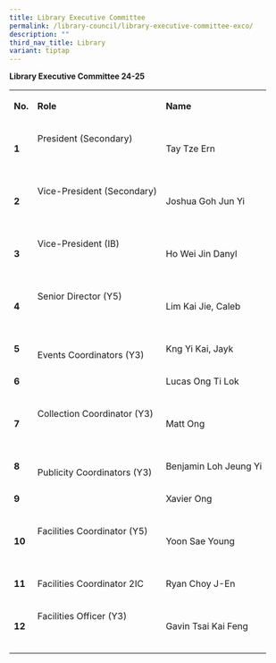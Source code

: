 ```yaml
---
title: Library Executive Committee
permalink: /library-council/library-executive-committee-exco/
description: ""
third_nav_title: Library
variant: tiptap
---
```

<p><strong>Library Executive Committee 24-25</strong>
</p>
<table style="minWidth: 75px">
<colgroup>
<col>
<col>
<col>
</colgroup>
<tbody>
<tr>
<td rowspan="1" colspan="1">
<p><strong>No.</strong>
</p>
</td>
<td rowspan="1" colspan="1">
<p><strong>Role</strong>
</p>
</td>
<td rowspan="1" colspan="1">
<p><strong>Name</strong>
</p>
</td>
</tr>
<tr>
<td rowspan="1" colspan="1">
<p><strong>1</strong>
</p>
</td>
<td rowspan="1" colspan="1">
<p>President (Secondary)</p>
<p>&nbsp;</p>
</td>
<td rowspan="1" colspan="1">
<p>Tay Tze Ern</p>
</td>
</tr>
<tr>
<td rowspan="1" colspan="1">
<p><strong>2</strong>
</p>
</td>
<td rowspan="1" colspan="1">
<p>Vice-President (Secondary)</p>
<p>&nbsp;</p>
</td>
<td rowspan="1" colspan="1">
<p>Joshua Goh Jun Yi</p>
</td>
</tr>
<tr>
<td rowspan="1" colspan="1">
<p><strong>3</strong>
</p>
</td>
<td rowspan="1" colspan="1">
<p>Vice-President (IB)</p>
<p>&nbsp;</p>
</td>
<td rowspan="1" colspan="1">
<p>Ho Wei Jin Danyl</p>
</td>
</tr>
<tr>
<td rowspan="1" colspan="1">
<p><strong>4</strong>
</p>
</td>
<td rowspan="1" colspan="1">
<p>Senior Director (Y5)</p>
<p>&nbsp;</p>
</td>
<td rowspan="1" colspan="1">
<p>Lim Kai Jie, Caleb</p>
</td>
</tr>
<tr>
<td rowspan="1" colspan="1">
<p><strong>5</strong>
</p>
</td>
<td rowspan="2" colspan="1">
<p>Events Coordinators (Y3)</p>
<p>&nbsp;</p>
</td>
<td rowspan="1" colspan="1">
<p>Kng Yi Kai, Jayk</p>
</td>
</tr>
<tr>
<td rowspan="1" colspan="1">
<p><strong>6</strong>
</p>
</td>
<td rowspan="1" colspan="1">
<p>Lucas Ong Ti Lok</p>
</td>
</tr>
<tr>
<td rowspan="1" colspan="1">
<p><strong>7</strong>
</p>
</td>
<td rowspan="1" colspan="1">
<p>Collection Coordinator (Y3)</p>
<p>&nbsp;</p>
</td>
<td rowspan="1" colspan="1">
<p>Matt Ong</p>
</td>
</tr>
<tr>
<td rowspan="1" colspan="1">
<p><strong>8</strong>
</p>
</td>
<td rowspan="2" colspan="1">
<p>Publicity Coordinators (Y3)</p>
<p>&nbsp;</p>
</td>
<td rowspan="1" colspan="1">
<p>Benjamin Loh Jeung Yi</p>
</td>
</tr>
<tr>
<td rowspan="1" colspan="1">
<p><strong>9</strong>
</p>
</td>
<td rowspan="1" colspan="1">
<p>Xavier Ong</p>
</td>
</tr>
<tr>
<td rowspan="1" colspan="1">
<p><strong>10</strong>
</p>
</td>
<td rowspan="1" colspan="1">
<p>Facilities Coordinator (Y5)</p>
<p>&nbsp;</p>
</td>
<td rowspan="1" colspan="1">
<p>Yoon Sae Young</p>
</td>
</tr>
<tr>
<td rowspan="1" colspan="1">
<p><strong>11</strong>
</p>
</td>
<td rowspan="1" colspan="1">
<p>Facilities Coordinator 2IC</p>
</td>
<td rowspan="1" colspan="1">
<p>Ryan Choy J-En</p>
</td>
</tr>
<tr>
<td rowspan="1" colspan="1">
<p><strong>12</strong>
</p>
</td>
<td rowspan="1" colspan="1">
<p>Facilities Officer (Y3)</p>
<p>&nbsp;</p>
</td>
<td rowspan="1" colspan="1">
<p>Gavin Tsai Kai Feng</p>
</td>
</tr>
</tbody>
</table>
<p>&nbsp;</p>